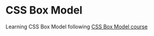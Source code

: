 # CSS Box Model

Learning CSS Box Model following [CSS Box Model course](https://www.youtube.com/watch?v=rIO5326FgPE)
